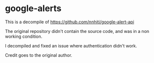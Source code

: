 # google-alerts

This is a decompile of https://github.com/nnhiti/google-alert-api

The original repository didn't contain the source code, and was in a non working condition.


I decompiled and fixed an issue where authentication didn't work. 

Credit goes to the original author.
